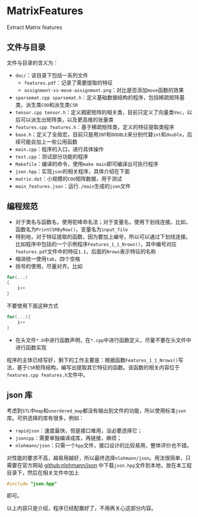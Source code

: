 # MatrixFeatures
Extract Matrix features

## 文件与目录
文件与目录的含义为：
- `doc/`：该目录下包括一系列文件
	- `features.pdf`：记录了需要提取的特征
	- `assignment-vs-move-assignment.png`：对比是否添加`move`函数的效果
- `sparsemat.cpp sparsemat.h`：定义基础数据结构的程序，包括稀疏矩阵基类，派生类`COO`和派生类`CSR`
- `tensor.cpp tensor.h`：定义稠密矩阵的相关类，目前只定义了向量类`Vec`，以后可以派生出矩阵类，以及更高维的张量类
- `features.cpp features.h`：基于稀疏矩阵类，定义的特征提取类程序
- `base.h`：定义了全局宏，目前只是用`INT`和`DOUBLE`来分别代替`int`和`double`，后续可能会加上一些公用函数
- `main.cpp`：程序的入口，进行具体操作
- `test.cpp`：测试部分功能的程序
- `Makefile`：编译的命令，使用`make main`即可编译出可执行程序
- `json.hpp`：实现`json`的相关程序，具体介绍在下面
- `matrix.dat`：小规模的`COO`矩阵数据，用于测试
- `main_features.json`：运行`./main`生成的`json`文件

## 编程规范
- 对于类名与函数名，使用驼峰命名法；对于变量名，使用下划线连接。比如，函数名为`PrintCSRByRow()`，变量名为`input_file`
- 特别地，对于特征提取的函数，因为要加上编号，所以可以通过下划线连接。比如程序中包括的一个示例程序`Features_1_1_Nrows()`，其中编号对应`features.pdf`文件中的特征`1.1`，后面的`Nrows`表示特征的名称
- 缩进统一使用`tab`，四个空格
- 括号的使用，尽量对齐。比如
```cpp
for(...)
{
	i++
}
```
不要使用下面这种方式
```cpp
for(...){
	i++
}
```
- 在头文件`*.h`中进行函数声明，在`*.cpp`中进行函数定义，尽量不要在头文件中进行函数实现

程序的主体已经写好，剩下的工作主要是：根据函数`Features_1_1_Nrows()`写法，基于`CSR`矩阵结构，编写出提取其它特征的函数。该函数的相关内容位于`features.cpp features.h`文件中。

## json 库
考虑到`STL`中`map`和`unordered_map`都没有输出到文件的功能，所以使用标准`json`库。可供选择的库有很多，例如：
- `rapidjson`：速度最快，但是接口难用，没必要选择它；
- `jsoncpp`：需要单独编译成库，再链接，麻烦；
- `nlohmann/json`：只需一个`hpp`文件，接口设计的比较易用，整体评价也不错。

对性能的要求不高，越易用越好，所以最终选择`nlohmann/json`。用法很简单，只需要在官方网站 [github:nlohmann/json](https://github.com/nlohmann/json) 中下载`json.hpp`文件到本地，放在本工程目录下，然后在相关文件中加上
```cpp
#include "json.hpp"
```
即可。

以上内容只是介绍，程序已经配置好了，不用再关心这部分内容。
